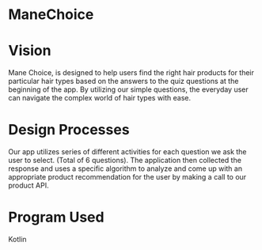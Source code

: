 # ManeChoice

# Vision
Mane Choice, is designed to help users find the right hair products for their particular hair types based on the answers to the quiz questions at the beginning of the app. By utilizing our simple questions, the everyday user can navigate the complex world of hair types with ease.

# Design Processes
Our app utilizes series of different activities for each question we ask the user to select. (Total of 6 questions).
The application then collected the response and uses a specific algorithm to analyze and come up with an appropriate product recommendation for the user by making a call to our product API. 


# Program Used 
Kotlin

